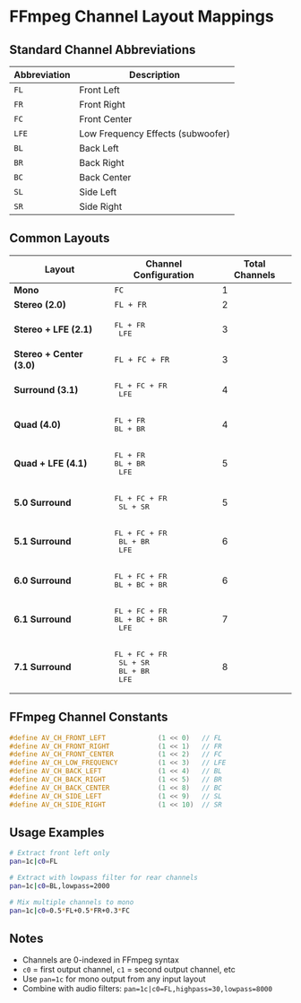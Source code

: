 # FFmpeg Channel Layout Mappings

## Standard Channel Abbreviations

| Abbreviation | Description |
|-------------|-------------|
| `FL` | Front Left |
| `FR` | Front Right |
| `FC` | Front Center |
| `LFE` | Low Frequency Effects (subwoofer) |
| `BL` | Back Left |
| `BR` | Back Right |
| `BC` | Back Center |
| `SL` | Side Left |
| `SR` | Side Right |

## Common Layouts

| Layout | Channel Configuration | Total Channels |
|--------|---------------------|----------------|
| **Mono** | `FC` | 1 |
| **Stereo (2.0)** | `FL + FR` | 2 |
| **Stereo + LFE (2.1)** | <pre>FL + FR<br>  LFE</pre> | 3 |
| **Stereo + Center (3.0)** | `FL + FC + FR` | 3 |
| **Surround (3.1)** | <pre>FL + FC + FR<br>    LFE</pre> | 4 |
| **Quad (4.0)** | <pre>FL + FR<br>BL + BR</pre> | 4 |
| **Quad + LFE (4.1)** | <pre>FL + FR<br>BL + BR<br>  LFE</pre> | 5 |
| **5.0 Surround** | <pre>FL + FC + FR<br>   SL + SR</pre> | 5 |
| **5.1 Surround** | <pre>FL + FC + FR<br>  BL + BR<br>    LFE</pre> | 6 |
| **6.0 Surround** | <pre>FL + FC + FR<br>BL + BC + BR</pre> | 6 |
| **6.1 Surround** | <pre>FL + FC + FR<br>BL + BC + BR<br>    LFE</pre> | 7 |
| **7.1 Surround** | <pre>FL + FC + FR<br>  SL + SR<br>  BL + BR<br>    LFE</pre> | 8 |

## FFmpeg Channel Constants

```c
#define AV_CH_FRONT_LEFT             (1 << 0)   // FL
#define AV_CH_FRONT_RIGHT            (1 << 1)   // FR
#define AV_CH_FRONT_CENTER           (1 << 2)   // FC
#define AV_CH_LOW_FREQUENCY          (1 << 3)   // LFE
#define AV_CH_BACK_LEFT              (1 << 4)   // BL
#define AV_CH_BACK_RIGHT             (1 << 5)   // BR
#define AV_CH_BACK_CENTER            (1 << 8)   // BC
#define AV_CH_SIDE_LEFT              (1 << 9)   // SL
#define AV_CH_SIDE_RIGHT             (1 << 10)  // SR
```

## Usage Examples

```bash
# Extract front left only
pan=1c|c0=FL

# Extract with lowpass filter for rear channels
pan=1c|c0=BL,lowpass=2000

# Mix multiple channels to mono
pan=1c|c0=0.5*FL+0.5*FR+0.3*FC
```

## Notes

- Channels are 0-indexed in FFmpeg syntax
- `c0` = first output channel, `c1` = second output channel, etc
- Use `pan=1c` for mono output from any input layout
- Combine with audio filters: `pan=1c|c0=FL,highpass=30,lowpass=8000`
